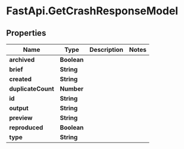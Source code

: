 # FastApi.GetCrashResponseModel

## Properties

Name | Type | Description | Notes
------------ | ------------- | ------------- | -------------
**archived** | **Boolean** |  | 
**brief** | **String** |  | 
**created** | **String** |  | 
**duplicateCount** | **Number** |  | 
**id** | **String** |  | 
**output** | **String** |  | 
**preview** | **String** |  | 
**reproduced** | **Boolean** |  | 
**type** | **String** |  | 


